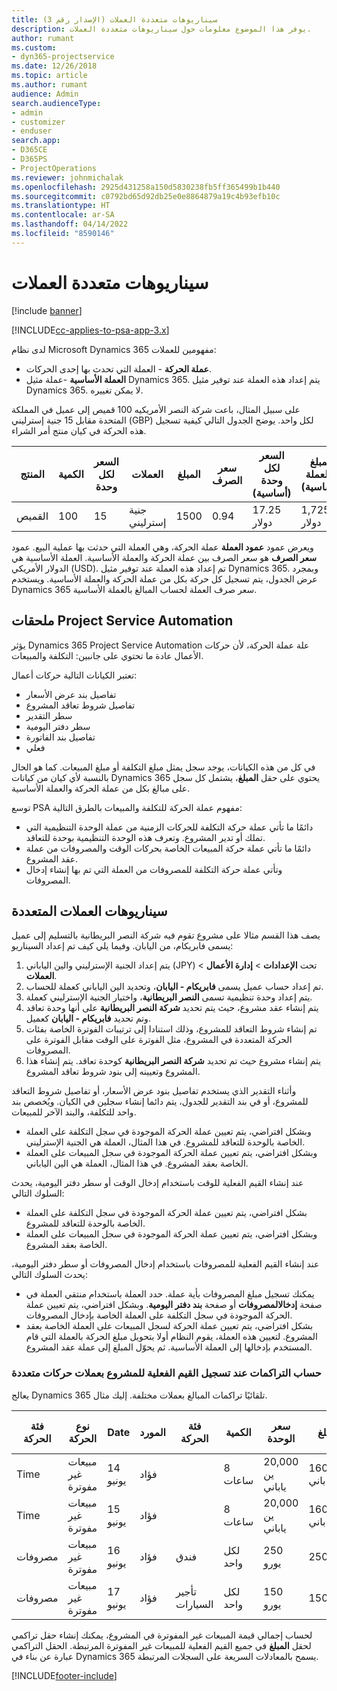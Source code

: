 ```yaml
---
title: سيناريوهات متعددة العملات (الإصدار رقم 3)
description: يوفر هذا الموضوع معلومات حول سيناريوهات متعددة العملات.
author: rumant
ms.custom:
- dyn365-projectservice
ms.date: 12/26/2018
ms.topic: article
ms.author: rumant
audience: Admin
search.audienceType:
- admin
- customizer
- enduser
search.app:
- D365CE
- D365PS
- ProjectOperations
ms.reviewer: johnmichalak
ms.openlocfilehash: 2925d431258a150d5830238fb5ff365499b1b440
ms.sourcegitcommit: c0792bd65d92db25e0e8864879a19c4b93efb10c
ms.translationtype: HT
ms.contentlocale: ar-SA
ms.lasthandoff: 04/14/2022
ms.locfileid: "8590146"
---
```

# <a name="multiple-currency-scenarios"></a>سيناريوهات متعددة العملات

[!include [banner](../includes/psa-now-project-operations.md)]

[!INCLUDE[cc-applies-to-psa-app-3.x](../includes/cc-applies-to-psa-app-3x.md)]

لدى نظام Microsoft Dynamics 365 مفهومين للعملات:

- **عملة الحركة** - العملة التي تحدث بها إحدى الحركات. 
- **العملة الأساسية** -عملة مثيل Dynamics 365. يتم إعداد هذه العملة عند توفير مثيل Dynamics 365. لا يمكن تغييره.

على سبيل المثال، باعت شركة النصر الأمريكيه 100 قميص إلى عميل في المملكة المتحدة مقابل 15 جنية إسترليني (GBP) لكل واحد. يوضح الجدول التالي كيفية تسجيل هذه الحركة في كيان منتج أمر الشراء.

| المنتج | الكمية | السعر لكل وحدة | العملات | المبلغ | سعر الصرف | السعر لكل وحدة (أساسية)| المبلغ (بالعملة الأساسية)|
|---------|----------|----------------|----------|--------|---------------|----------------------|--------------|
| القميص | 100      | 15             | جنية إسترليني      | 1500   | 0.94          | 17.25 دولار               | 1,725 دولار       |

ويعرض عمود **عمود العملة** عملة الحركة، وهي العملة التي حدثت بها عملية البيع. عمود **سعر الصرف** هو سعر الصرف بين عملة الحركة والعملة الأساسية. العملة الأساسية هي الدولار الأمريكي (USD). تم إعداد هذه العملة عند توفير مثيل Dynamics 365.
وبمجرد عرض الجدول، يتم تسجيل كل حركة بكل من عملة الحركة والعملة الأساسية. ويستخدم Dynamics 365 سعر صرف العملة لحساب المبالغ بالعملة الأساسية.

## <a name="project-service-automation-extensions"></a>ملحقات Project Service Automation

يؤثر Dynamics 365 Project Service Automation علة عملة الحركة، لأن حركات الأعمال عادة ما تحتوي على جانبين: التكلفة والمبيعات.

تعتبر الكيانات التالية حركات أعمال:

- تفاصيل بند عرض الأسعار‬
- تفاصيل شروط تعاقد المشروع
- سطر التقدير
- سطر دفتر اليومية
- تفاصيل بند الفاتورة
- فعلي

في كل من هذه الكيانات، يوجد سجل يمثل مبلغ التكلفة أو مبلغ المبيعات. كما هو الحال بالنسبة لأي كيان من كيانات Dynamics 365 يحتوي على حقل **المبلغ**، يشتمل كل سجل على مبالغ بكل من عملة الحركة والعملة الأساسية. 

توسع PSA مفهوم عملة الحركة للتكلفة والمبيعات بالطرق التالية:

- دائمًا ما تأتي عملة حركة التكلفة للحركات الزمنية من عملة الوحدة التنظيمية التي تملك أو تدير المشروع. وتعرف هذه الوحدة التنظيمية بوحدة للتعاقد.
- دائمًا ما تأتي عملة حركة المبيعات الخاصة بحركات الوقت والمصروفات من عملة عقد المشروع.
- وتأتي عملة حركة التكلفة للمصروفات من العملة التي تم بها إنشاء إدخال المصروفات.

## <a name="multiple-currency-scenario"></a>سيناريوهات العملات المتعددة

يصف هذا القسم مثالا على مشروع تقوم فيه شركة النصر البريطانية بالتسليم إلى عميل يسمى فابريكام، من اليابان. وفيما يلي كيف تم إعداد السيناريو:

1. يتم إعداد الجنية الإسترليني والين الياباني (JPY) تحت **الإعدادات** \> **إدارة الأعمال** \> **العملات**. 
2. تم إعداد حساب عميل يسمى **فابريكام - اليابان**، وتحديد الين الياباني كعملة للحساب.
3. يتم إعداد وحدة تنظيمية تسمى **النصر البريطانية**، واختيار الجنية الإسترليني كعملة.
4. يتم إنشاء عقد مشروع، حيث يتم تحديد **شركة النصر البريطانية** على أنها وحدة تعاقد وتم تحديد **فابريكام - اليابان** كعميل.
5. تم إنشاء شروط التعاقد للمشروع، وذلك استنادا إلى ترتيبات الفوترة الخاصة بفئات الحركة المتعددة في المشروع، مثل الفوترة على الوقت مقابل الفوترة على المصروفات.
6. يتم إنشاء مشروع حيث تم تحديد **شركة النصر البريطانية** كوحدة تعاقد. يتم إنشاء هذا المشروع وتعيينه إلى بنود شروط تعاقد المشروع.


وأثناء التقدير الذي يستخدم تفاصيل بنود عرض الأسعار، أو تفاصيل شروط التعاقد للمشروع، أو في بند التقدير للجدول، يتم دائما إنشاء سجلين في الكيان. ويُخصص بند واحد للتكلفة، والبند الآخر للمبيعات.

- وبشكل افتراضي، يتم تعيين عملة الحركة الموجودة في سجل التكلفة على العملة الخاصة بالوحدة للتعاقد للمشروع. في هذا المثال، العملة هي الجنية الإسترليني.
- وبشكل افتراضي، يتم تعيين عملة الحركة الموجودة في سجل المبيعات على العملة الخاصة بعقد المشروع. في هذا المثال، العملة هي الين الياباني.

عند إنشاء القيم الفعلية للوقت باستخدام إدخال الوقت أو سطر دفتر اليومية، يحدث السلوك التالي:

- بشكل افتراضي، يتم تعيين عملة الحركة الموجودة في سجل التكلفة على العملة الخاصة بالوحدة للتعاقد للمشروع.
- وبشكل افتراضي، يتم تعيين عملة الحركة الموجودة في سجل المبيعات على العملة الخاصة بعقد المشروع.

عند إنشاء القيم الفعلية للمصروفات باستخدام إدخال المصروفات أو سطر دفتر اليومية، يحدث السلوك التالي:

- يمكنك تسجيل مبلغ المصروفات بأية عملة. حدد العملة باستخدام منتقي العملة في صفحة **إدخالالمصروفات** أو صفحة **بند دفتر اليومية**. وبشكل افتراضي، يتم تعيين عملة الحركة الموجودة في سجل التكلفة على العملة الخاصة بإدخال المصروفات. 
- بشكل افتراضي، يتم تعيين عملة الحركة لسجل المبيعات على العملة الخاصة بعقد المشروع. لتعيين هذه العملة، يقوم النظام أولا بتحويل مبلغ الحركة بالعملة التي قام المستخدم بإدخالها إلى العملة الأساسية. ثم يحوّل المبلغ إلى عملة عقد المشروع. 

### <a name="computing-roll-ups-when-project-actuals-are-recorded-in-multiple-transaction-currencies"></a>حساب التراكمات عند تسجيل القيم الفعلية للمشروع بعملات حركات متعددة

يعالج Dynamics 365 تلقائيًا تراكمات المبالغ بعملات مختلفة. إليك مثال.

| فئة الحركة | ‏‫نوع الحركة| Date‬   | المورد | فئة الحركة | الكمية | سعر الوحدة | المبلغ      | سعر الصرف | ‏‫المبلغ بالعملة الأساسية |
|-------------------|------------------|--------|----------|----------------------|----------|--------------|-------------|---------------|----------------|
| Time              | مبيعات غير مفوترة   | 14 يونيو | فؤاد  |                      | 8 ساعات    | 20,000 ين ياباني    | 160,000 ين ياباني | 123           | 1,300.81 دولار أمريكي    |
| Time              | مبيعات غير مفوترة   | 15 يونيو | فؤاد  |                      | 8 ساعات    | 20,000 ين ياباني    | 160,000 ين ياباني | 123           | 1,300.81 دولار أمريكي    |
| مصروفات           | مبيعات غير مفوترة   | 16 يونيو | فؤاد  | فندق                | لكل واحد     | 250 يورو      | 250 يورو     | 0.94          | 265.95 دولار أمريكي     |
| مصروفات           | مبيعات غير مفوترة   | 17 يونيو | فؤاد  | تأجير السيارات           | لكل واحد     | 150 يورو      | 150 يورو     | 0.94          | 159.57 دولار أمريكي     |

لحساب إجمالي قيمة المبيعات غير المفوترة في المشروع، يمكنك إنشاء حقل تراكمي لحقل **المبلغ** في جميع القيم الفعلية للمبيعات غير المفوترة المرتبطة. الحقل التراكمي عبارة عن بناء في Dynamics 365 يسمح بالمعادلات السريعة على السجلات المرتبطة.


[!INCLUDE[footer-include](../includes/footer-banner.md)]
